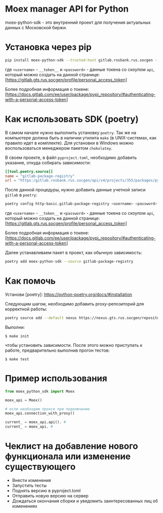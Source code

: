 # Moex manager API for Python

moex-python-sdk - это внутренний проект для получения актуальных данных с Московской биржи.


# Установка через pip

```bash
pip install moex-python-sdk --trusted-host gitlab.rosbank.rus.socgen --index https://<username>:<password>@gitlab.rosbank.rus.socgen/api/v4/projects/335/packages/pypi/simple --trusted-host nexus.gts.rus.socgen --extra-index-url https://nexus.gts.rus.socgen/repository/pypi-org-proxy/simple/
```

где `<username>` - `__token__` и `<password>` - данные токена со скоупом `api`, который можно создать на данной странице: [https://gitlab.gts.rus.socgen/profile/personal_access_token]

Более подробная информация о токене: [https://docs.gitlab.com/ee/user/package/pypi_repository/#authenticating-with-a-personal-access-token]


# Как использовать SDK (poetry)

В самом начале нужно выполнить установку `poetry`. Так же на компьютере должна быть в наличии утилита `make` (в UNIX-системах, как правило идет в комплекте). Для установки в Windows можно воспользоваться менеджером пакетом `chokolatey`.

В своем проекте, в файл `pyproject.toml`, необходимо добавить указание, откуда собирать зависимости:

```toml
[[tool.poetry.source]]
name = "gitlab-package-registry"
url = "https:/gitlab.rosbank.rus.socgen/api/v4/projects/355/packages/pypi/simple"

```

После данной процедуры, нужно добавить данные учетной записи `gitlab` в `poetry`:

```bash
poetry config http-basic.gitlab-package-registry <username> <password>

```

где `<username>` - `__token__` и `<password>` - данные токена со скоупом `api`, который можно создать на данной странице: [https://gitlab.gts.rus.socgen/profile/personal_access_token]

Более подробная информация о токене: [https://docs.gitlab.com/ee/user/package/pypi_repository/#authenticating-with-a-personal-access-token]

Далее устанавливаем пакет в проект, как обычную зависимость:

```bash
poetry add moex-python-sdk --source gitlab-package-registry

```


# Как помочь

Установи [poetry]: https://python-poetry.org/docs/#installation

Следующим шагом, необходимо добавить proxy-репозиторий для корректной работы:

```bash
poetry source add --default nexus https://nexus.gts.rus.socgen/repository/pypi-org-proxy/simple/ 

```

Выполни:

    $ make init

чтобы установить зависимости. После этого можно приступать к работе, предварительно выполнив прогон тестов:

    $ make test


# Пример использования

```py
from moex_python_sdk import Moex

moex_api = Moex()

# если необходим прокси при подключение 
moex_api.connection_with_proxy()

current_ = moex_api.api(). #
current_ = moex_api. #

```


# Чеклист на добавление нового функционала или изменение существующего

* Внести изменения
* Запустить тесты
* Поднять версию в pyproject.toml
* Отправить новую версию на сервер
* Дождаться окончания сборки и уведомить заинтересованных лиц об изменениях
